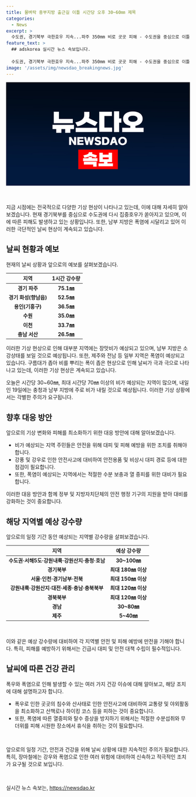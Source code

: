 ```yaml
---
title: 물벼락 중부지방 출근길 이틀 시간당 오후 30~60㎜ 제목
categories:
  - News
excerpt: >
  수도권, 경기북부 극한호우 지속...파주 350mm 비로 곳곳 피해 - 수도권을 중심으로 이틀 연속 극한호우가 계속되고 있습니다. 17일 밤에는 경기북부를 중심으로 폭우가 쏟아졌고, 180mm를 넘는 강한 비로 인해 피해가 발생했습니다. 현재는 비가 경기남부와 충남북부로 옮겨졌지만, 여전히 호우 주의보가 발령 중입니다. 한편, 남부지방은 폭염이 예상되는데, 이와는 대조적인 현상이 관측되고 있습니다. 19일까지도 비가 이어질 것으로 예상되니 안전에 주의해야 합니다. 
feature_text: >
  ## adskorea 실시간 뉴스 속보입니다.

  수도권, 경기북부 극한호우 지속...파주 350mm 비로 곳곳 피해 - 수도권을 중심으로 이틀 연속 극한호우가 계속되고 있습니다. 17일 밤에는 경기북부를 중심으로 폭우가 쏟아졌고, 180mm를 넘는 강한 비로 인해 피해가 발생했습니다. 현재는 비가 경기남부와 충남북부로 옮겨졌지만, 여전히 호우 주의보가 발령 중입니다. 한편, 남부지방은 폭염이 예상되는데, 이와는 대조적인 현상이 관측되고 있습니다. 19일까지도 비가 이어질 것으로 예상되니 안전에 주의해야 합니다. 
image: '/assets/img/newsdao_breakingnews.jpg'
---
```


<p><img src="/assets/img/newsdao_breakingnews.jpg" alt="adskorea 속보" /></p>

<p data-ke-size="size16">&nbsp;</p>

<p data-ke-size="size16">지금 시점에는 전국적으로 다양한 기상 현상이 나타나고 있는데, 이에 대해 자세히 알아보겠습니다. 현재 경기북부를 중심으로 수도권에 다시 집중호우가 쏟아지고 있으며, 이에 따른 피해도 발생하고 있는 상황입니다. 또한, 남부 지방은 폭염에 시달리고 있어 이러한 극단적인 날씨 현상이 계속되고 있습니다.</p>

<h2 data-ke-size="size26">날씨 현황과 예보</h2>

<p data-ke-size="size16">현재의 날씨 상황과 앞으로의 예보를 살펴보겠습니다.</p>

<table>
<thead>
<tr>
<th>지역</th>
<th>1시간 강수량</th>
</tr>
</thead>
<tbody>
<tr>
<td style="text-align: center; height: 17px;"><b>경기 파주</b></td>
<td style="text-align: center; height: 17px;"><b>75.1㎜</b></td>
</tr>
<tr>
<td style="text-align: center; height: 17px;"><b>경기 화성(향남읍)</b></td>
<td style="text-align: center; height: 17px;"><b>52.5㎜</b></td>
</tr>
<tr>
<td style="text-align: center; height: 17px;"><b>용인(기흥구)</b></td>
<td style="text-align: center; height: 17px;"><b>36.5㎜</b></td>
</tr>
<tr>
<td style="text-align: center; height: 17px;"><b>수원</b></td>
<td style="text-align: center; height: 17px;"><b>35.0㎜</b></td>
</tr>
<tr>
<td style="text-align: center; height: 17px;"><b>이천</b></td>
<td style="text-align: center; height: 17px;"><b>33.7㎜</b></td>
</tr>
<tr>
<td style="text-align: center; height: 17px;"><b>충남 서산</b></td>
<td style="text-align: center; height: 17px;"><b>26.5㎜</b></td>
</tr>
</tbody>
</table>

<p data-ke-size="size16">이러한 기상 현상으로 인해 대부분 지역에는 장맛비가 예상되고 있으며, 남부 지방은 소강상태를 보일 것으로 예상됩니다. 또한, 제주와 전남 등 일부 지역은 폭염이 예상되고 있습니다. 구름대가 좁아 비를 뿌리는 폭이 좁은 현상으로 인해 날씨가 극과 극으로 나타나고 있는데, 이러한 기상 현상은 계속되고 있습니다.</p>

<p data-ke-size="size16">오늘은 시간당 30~60㎜, 최대 시간당 70㎜ 이상의 비가 예상되는 지역이 많으며, 내일인 19일에는 충청과 남부 지방에 주로 비가 내릴 것으로 예상됩니다. 이러한 기상 상황에서는 각별한 주의가 요구됩니다.</p>

<h2 data-ke-size="size26">향후 대응 방안</h2>

<p data-ke-size="size16">앞으로의 기상 변화와 피해를 최소화하기 위한 대응 방안에 대해 알아보겠습니다.</p>

<ul>
<li>비가 예상되는 지역 주민들은 안전을 위해 대피 및 피해 예방을 위한 조치를 취해야 합니다.</li>
<li>강풍 및 강우로 인한 안전사고에 대비하여 안전용품 및 비상시 대피 경로 등에 대한 점검이 필요합니다.</li>
<li>또한, 폭염이 예상되는 지역에서는 적절한 수분 보충과 열 중피를 위한 대비가 필요합니다.</li>
</ul>

<p data-ke-size="size16">이러한 대응 방안과 함께 정부 및 지방자치단체의 안전 행정 기구의 지원을 받아 대비를 강화하는 것이 중요합니다.</p>

<h2 data-ke-size="size26">해당 지역별 예상 강수량</h2>

<p data-ke-size="size16">앞으로의 일정 기간 동안 예상되는 지역별 강수량을 살펴보겠습니다.</p>

<table>
<thead>
<tr>
<th>지역</th>
<th>예상 강수량</th>
</tr>
</thead>
<tbody>
<tr>
<td style="text-align: center; height: 17px;"><b>수도권·서해5도·강원내륙·강원산지·충청·호남</b></td>
<td style="text-align: center; height: 17px;"><b>30~100㎜</b></td>
</tr>
<tr>
<td style="text-align: center; height: 17px;"><b>경기북부</b></td>
<td style="text-align: center; height: 17px;"><b>최대 180㎜ 이상</b></td>
</tr>
<tr>
<td style="text-align: center; height: 17px;"><b>서울·인천·경기남부·전북</b></td>
<td style="text-align: center; height: 17px;"><b>최대 150㎜ 이상</b></td>
</tr>
<tr>
<td style="text-align: center; height: 17px;"><b>강원내륙·강원산지·대전·세종·충남·충북북부</b></td>
<td style="text-align: center; height: 17px;"><b>최대 120㎜ 이상</b></td>
</tr>
<tr>
<td style="text-align: center; height: 17px;"><b>경북북부</b></td>
<td style="text-align: center; height: 17px;"><b>최대 120㎜ 이상</b></td>
</tr>
<tr>
<td style="text-align: center; height: 17px;"><b>경남</b></td>
<td style="text-align: center; height: 17px;"><b>30~80㎜</b></td>
</tr>
<tr>
<td style="text-align: center; height: 17px;"><b>제주</b></td>
<td style="text-align: center; height: 17px;"><b>5~40㎜</b></td>
</tr>
</tbody>
</table>

<p data-ke-size="size16">&nbsp;</p>

<p data-ke-size="size16">이와 같은 예상 강수량에 대비하여 각 지역별 안전 및 피해 예방에 만전을 기해야 합니다. 특히, 피해를 예방하기 위해서는 긴급시 대피 및 안전 대책 수립이 필수적입니다.</p>

<h2 data-ke-size="size26">날씨에 따른 건강 관리</h2>

<p data-ke-size="size16">폭우와 폭염으로 인해 발생할 수 있는 여러 가지 건강 이슈에 대해 알아보고, 해당 조치에 대해 설명하고자 합니다.</p>

<ul>
<li>폭우로 인한 곳곳의 침수와 산사태로 인한 안전사고에 대비하여 교통량 및 야외활동을 최소화하고 산책로나 하이킹 코스 등을 피하는 것이 중요합니다.</li>
<li>또한, 폭염에 따른 열중피와 탈수 증상을 방지하기 위해서는 적절한 수분섭취와 무더위를 피해 시원한 장소에서 휴식을 취하는 것이 필요합니다.</li>
</ul>

<p data-ke-size="size16">&nbsp;</p>

<p data-ke-size="size16">앞으로의 일정 기간, 안전과 건강을 위해 날씨 상황에 대한 지속적인 주의가 필요합니다. 특히, 장마철에는 강우와 폭염으로 인한 여러 위험에 대비하여 신속하고 적극적인 조치가 요구될 것으로 보입니다.</p>

<p data-ke-size="size16">&nbsp;</p>
실시간 뉴스 속보는, <a href="https://newsdao.kr" rel="dofollow">https://newsdao.kr</a>


